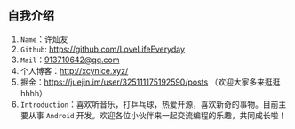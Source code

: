 ## 自我介绍

1. `Name`：许灿友
2. `Github`: https://github.com/LoveLifeEveryday
3. `Mail`：913710642@qq.com 
4. 个人博客：http://xcynice.xyz/
5. 掘金：https://juejin.im/user/325111175192590/posts （欢迎大家多来逛逛hhhh）
6. `Introduction`：喜欢听音乐，打乒乓球，热爱开源，喜欢新奇的事物。目前主要从事 `Android` 开发。欢迎各位小伙伴来一起交流编程的乐趣，共同成长啦！
